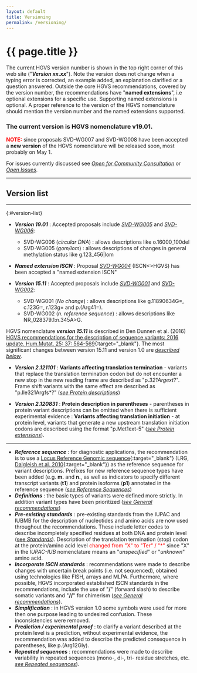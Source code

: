 ```yaml
---
layout: default
title: Versioning
permalink: /versioning/
---
```


# {{ page.title }}

The current HGVS version number is shown in the top right corner of this web site ("_**Version xx.xx**_"). Note the version does not change when a typing error is corrected, an example added, an explanation clarified or a question answered. Outside the core HGVS recommendations, covered by the version number, the recommendations have "**named extensions**", i.e optional extensions for a specific use. Supporting named extensions is optional. A proper reference to the version of the HGVS nomenclature should mention the version number and the named extensions supported.


### The current version is HGVS nomenclature v19.01.

**<font color="red">NOTE:</font>** since proposals SVD-WG007 and SVD-WG008 have been accepted a **new version** of the HGVS nomenclature will be released soon, most probably on May 1.

For issues currently discussed see [_Open for Community Consultation_](/bg-material/consultation/) or [_Open Issues_](/recommendations/open-issues/).

* * *

## Version list

* * *

{:#version-list}

*	_**Version 19.01**_
	:	Accepted proposals include [_SVD-WG005_](/bg-material/consultation/svd-wg005/) and [_SVD-WG006_](/bg-material/consultation/svd-wg006/):
	*	SVD-WG006 (_circular DNA_)
		:	allows descriptions like o.16000_100del  
	*	SVD-WG005 (_gom/lom_)
		:	allows descriptions of changes in general methylation status like g.123_456|lom  

*	_**Named extension ISCN**_
	:	Proposal [_SVD-WG004_](/bg-material/consultation/svd-wg004/) (ISCN<>HGVS) has been accepted a "named extension ISCN"

*	_**Version 15.11**_
	:	Accepted proposals include [_SVD-WG001_](/bg-material/consultation/svd-wg001/) and [_SVD-WG002_](/bg-material/consultation/svd-wg002/):
	*	SVD-WG001 (_No change_)
		:	allows descriptions like g.11890634G=, c.123G=, r.123g= and p.(Arg41=).
	*	SVD-WG002 (_n. reference sequence_)
		:	allows descriptions like NR_028379.1:n.345A>G.  

HGVS nomenclature _**version 15.11**_ is described in Den Dunnen et al. (2016) [HGVS recommendations for the description of sequence variants: 2016 update. Hum.Mutat. 25: 37: 564-569](http://onlinelibrary.wiley.com/doi/10.1002/humu.22981/pdf){:target="\_blank"}. The most significant changes between version 15.11 and version 1.0 are [_described below_](#v1511). 

*   _**Version 2.121101**_
	:	**Variants affecting translation termination**  -  variants that replace the translation termination codon but do not encounter a new stop in the new reading frame are described as "p.*321Argext*?". Frame shift variants with the same effect are described as "p.Ile321Argfs*?" ([_see Protein descriptions_](/recommendations/protein/variant/extension))

*   _**Version 2.120831**_
	:	**Protein description in parentheses**  -  parentheses in protein variant descriptions can be omitted when there is sufficient experimental evidence
	:	**Variants affecting translation initiation**  -  at protein level, variants that generate a new upstream translation initiation codons are described using the format "p.Met1ext-5" ([_see Protein extensions_](/recommendations/protein/variant/extension)).
    
* * *

<a name ="v1511"></a>

*   _**Reference sequence**_
	:	for diagnostic applications, the recommendation is to use a [Locus Reference Genomic sequence](http://www.lrg-sequence.org/){:target="\_blank"} (LRG, [Dalgleish et al. 2010](http://genomemedicine.com/content/2/4/24){:target="\_blank"}) as the reference sequence for variant descriptions. Prefixes for new reference sequence types have been added (e.g. **m.** and **n.**, as well as indicators to specify different transcript variants (**t1**) and protein isoforms (**p1**) annotated in the reference sequence ([_see Reference Sequences_](/bg-material/refseq#DNAc))
*	_**Definitions**_
	:	the basic types of variants were defined more strictly. In addition variant types have been prioritized ([_see General recommendations_](/recommendations/general))
*   _**Pre-existing standards**_
	:	pre-existing standards from the IUPAC and IUBMB for the description of nucleotides and amino acids are now used throughout the recommendations. These include letter codes to describe incompletely specified residues at both DNA and protein level ([see _Standards_](/bg-material/standards#aacode)). Description of the translation termination (stop) codon at the protein/amino acid level <font color="#FF0000">changed from "X" to "Ter" / "*"</font> since "X" in the _IUPAC-IUB_ nomenclature means an "_unspecified_" or "_unknown_" amino acid.
*   _**Incorporate ISCN standards**_
	:	recommendations were made to describe changes with uncertain break points (i.e. not sequenced), obtained using technologies like FISH, arrays and MLPA. Furthermore, where possible, HGVS incorporated established ISCN standards in the recommendations, include the use of "**/**" (forward slash) to describe somatic variants and "**//**" for chimerism ([_see General recommendations_](/recommendations/general)). 
*   _**Simplification**_
	:	in HGVS version 1.0 some symbols were used for more then one purpose leading to undesired confusion. These inconsistencies were removed.
*   _**Prediction / experimental proof**_
	:	to clarify a variant described at the protein level is a prediction, without experimental evidence, the recommendation was added to describe the predicted consequence in parentheses, like p.(Arg12Gly). 
*   _**Repeated sequences**_
	:	recommendations were made to describe variability in repeated sequences (mono-, di-, tri- residue stretches, etc. [_see Repeated sequences_](/recommendations/DNA/variant/repeated)).
